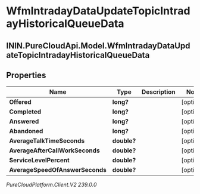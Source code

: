 # WfmIntradayDataUpdateTopicIntradayHistoricalQueueData

## ININ.PureCloudApi.Model.WfmIntradayDataUpdateTopicIntradayHistoricalQueueData

## Properties

|Name | Type | Description | Notes|
|------------ | ------------- | ------------- | -------------|
| **Offered** | **long?** |  | [optional] |
| **Completed** | **long?** |  | [optional] |
| **Answered** | **long?** |  | [optional] |
| **Abandoned** | **long?** |  | [optional] |
| **AverageTalkTimeSeconds** | **double?** |  | [optional] |
| **AverageAfterCallWorkSeconds** | **double?** |  | [optional] |
| **ServiceLevelPercent** | **double?** |  | [optional] |
| **AverageSpeedOfAnswerSeconds** | **double?** |  | [optional] |



_PureCloudPlatform.Client.V2 239.0.0_
